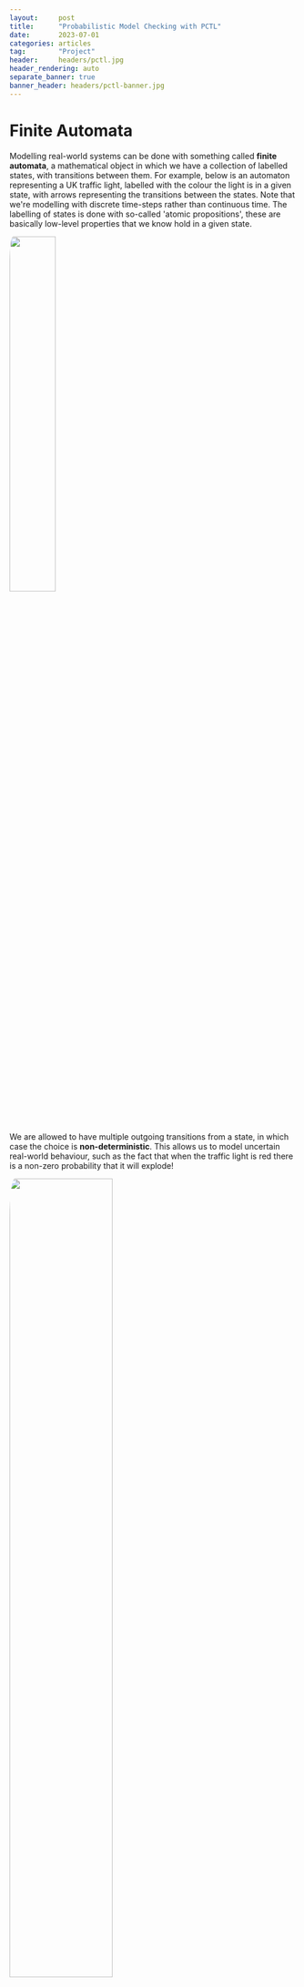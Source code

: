 ```yaml
---
layout:     post
title:      "Probabilistic Model Checking with PCTL"
date:       2023-07-01
categories: articles
tag:        "Project"
header:     headers/pctl.jpg
header_rendering: auto
separate_banner: true
banner_header: headers/pctl-banner.jpg
---
```


# Finite Automata

Modelling real-world systems can be done with something called **finite automata**, a mathematical object in which we have a collection of labelled states, with transitions between them. For example, below is an automaton representing a UK traffic light, labelled with the colour the light is in a given state, with arrows representing the transitions between the states. Note that we're modelling with discrete time-steps rather than continuous time. The labelling of states is done with so-called 'atomic propositions', these are basically low-level properties that we know hold in a given state.

<img src="{{ site.s3_path }}/pctl/traffic.jpg" class="img-fluid" style="width: 40%; border-radius: 3%;">

We are allowed to have multiple outgoing transitions from a state, in which case the choice is **non-deterministic**. This allows us to model uncertain real-world behaviour, such as the fact that when the traffic light is red there is a non-zero probability that it will explode!

<img src="{{ site.s3_path }}/pctl/traffic-explosion.jpg" class="img-fluid" style="width: 60%; border-radius: 3%;">

So, while this tells us which transitions could *possibly* be taken, it says nothing about the probability of those transitions. We can extend our definition of an automaton so that each transition has a probability of being taken. For this to make sense, the probabilities of all of a node's outgoing edges must sum to one. This new type of automaton is called a *Markov chain* or *Markov process*.

<img src="{{ site.s3_path }}/pctl/traffic-explosion-prob.jpg" class="img-fluid" style="width: 60%; border-radius: 3%;">

The probability of taking a particular path through the automaton, i.e. a particular sequence of connected states, is the product of the probabilities of the connecting transitions that we take along the way.

# Probabilistic Computation Tree Logic (PCTL)

While this structure allows us to model real-world systems with quantified uncertainty, we would then like to be able to answer complex probabilistic questions about these systems. For example, when considering a communication protocol, we may want to verify that “There is at least a 95% probability that within 5 time-steps of sending a message, we receive an acknowledgement”. To formally express statements like these, we use a logic called Probabilistic Computation Tree Logic (PCTL). This logic has a branching model of time where in a given state there may be multiple outgoing paths into future states, creating a tree structure that expands outwards as time progresses.

PCTL has the standard logical operators like negation, conjuction, implication, etc., but the fundamental temporal building block of PCTL is the “until” operator:

$$
f_1 \; U_{\leq t}^{\geq p} \; f_2
$$

which says that with a probability of at least $$p$$, within $$t$$ time-steps the sub-formula $$f_2$$ will hold, and the sub-formula $$f_1$$ will hold continuously up until this point.

Let us create a model of a hungry frog who wants to eat a fly, but is very inaccurate. The frog begins in its initial state as being hungry. It tries to eat the fly, with a 10% probability of success and a 90% probability of failure. If it succeeds then the frog is satisfied, if it fails then the frog is still hungry, but is now sad as well. In this state, the fly has a 50% probability of making its escape, and so the frog stays permanently hungry and sad. Otherwise the frog gets another chance at eating it.

<img src="{{ site.s3_path }}/pctl/frog.jpg" class="img-fluid" style="width: 80%; border-radius: 3%;">

We may want to claim that there is at least a 10% probability that within 10 time-steps, the frog is satisfied (i.e. it has eaten the fly), which we would formulate as:

$$
true \; U_{\leq 10}^{\geq 0.1} \; \texttt{satisfied}
$$

(The formula $$true$$ holds vacuously in all states, which allows us to make no claims about the path taken to get to satisfaction.)

It's all well and good to claim that this formula holds in our model, but how do we validate our claim? This is where **model checking** comes in, which is a way to automatically verify whether a temporal logic formula holds in a given model.

# Model Checking

🚧🚧 Section under construction! 🚧🚧

We solve our problem from the bottom-up, finding solutions for each of the constituent parts of our formula, and then combining these solutions together in a compositional way so that we eventually get the answer for the full formula.

This algorithm operates by 'labelling' states with sub-formulae, with the labelling of a complex formulae being dependent on which states are labelled with its constituent sub-formulae. As an example, let's check the formula

$$
\texttt{P} \; U_{\leq 3}^{\geq p} \; \texttt{Q} \wedge \texttt{R}
$$

in the model

IMAGE

We start with the left sub-formula $$\texttt{P}$$, which holds in all states that have the atomic property $$\texttt{P}$$, so we label those states accordingly. We then move onto the right sub-formulae, individually labelling the states which are labelled with $$\texttt{Q}$$ and those that are labelled with $$\texttt{R}$$. To do the labelling of $$\texttt{Q} \wedge \texttt{R}$$, we can label the states which are already labelled with *both* $$\texttt{Q}$$ and $$\texttt{R}$$. This compositional labelling works similarly for all of the basic operators. You may have noticed that so far this technique doesn't allow the labelling of one state to affect another state: they are completely independent. In order to model temporal properties then, we must extend the algorithm.

As an introduction to this idea we can first consider the case where $$p=1$$ for the temporal statement above, i.e. that the statement is *guaranteed* to hold, rather than just having some possibility of holding. This is saying that from a given starting state, within three time-steps *all* paths will end in a state where $$\texttt{Q} \wedge \texttt{R}$$ holds, and that $$\texttt{P}$$ will hold in all states before this point.

We can compute this recursively in a top-down manner, starting in the starting state and recursing on each outgoing edge to the neighbouring states. In each state, if the state is labelled with $$\texttt{Q} \wedge \texttt{R}$$ then we are done for this particular path and know that it satisfies the whole formula. Otherwise, if the state is not labelled with $$\texttt{P}$$ or if the path length has reached its maximum value, then we fail this path. In fact, because $$p=1$$, this allows us to conclude that the formula does not hold for the starting state, since this path is a counterexample.

As this is a property of states, and we may compose together multiple temporal operators, we must perform this state exploration algorithm independently from *every* state, so that at the end each state is either labelled with $$\texttt{P} \; U_{\leq 3}^{\geq p} \; \texttt{Q} \wedge \texttt{R}$$ or not.

We now cover the case of model checking when $$0 < p < 1$$. We take advantage of the probabilistic nature of transitions in the Markov chain. Instead of our recursive algorithm only considering whether transitions *can* or *cannot* happen, we instead compute the cumulative probability of sets of paths that satisfy the formula, with the following general recurrence equation for $$f_1 \; U_{\leq t}^{\geq p} \; f_2$$:

$$
\begin{align*}
  P(t,s) = \; & \text{if } f_2 \in label(s) \text{ then } 1 \\
  & \text{else if } f_1 \notin label(s) \text{ or } t = 0 \text{ then } 0 \\
  & \text{else } \sum_{s'\in S} T(s,s') \times P(t-1, s')
\end{align*}
$$

As above, we compute $$P(t,s)$$ for all states $$s$$, and we then label $$s$$ with the formula *only* if $$P(t,s) \geq p$$, in other words we have concluded that starting from $$s$$, the formula will hold within $$t$$ time-steps with a probability greater than or equal to $$p$$.


## Links
##### Code
- PCTL GitHub repository ([link](https://github.com/benmandrew/pctl)).

##### References
- Hans Hansson and Bengt Jonsson. A logic for reasoning about time and reliability. *Formal Aspects of Computing*, 6:512–535, (1994) ([PDF](http://ri.diva-portal.org/smash/get/diva2:1041377/FULLTEXT01))
- Yunjeong Lee. How to make sense of model checking. *Blog post* ([link](https://www.leeyunjeong.com/blog/2020/07/31/model-checking/))

